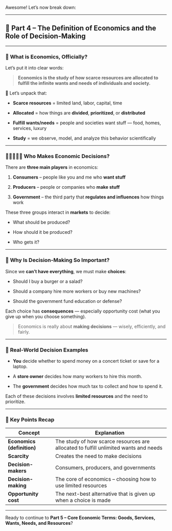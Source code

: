 Awesome! Let’s now break down:

---

## 📖 **Part 4 – The Definition of Economics and the Role of Decision-Making**

---

### 🧾 **What is Economics, Officially?**

Let’s put it into clear words:

> **Economics is the study of how scarce resources are allocated to fulfill the infinite wants and needs of individuals and society.**

🔁 Let’s unpack that:

- **Scarce resources** = limited land, labor, capital, time
    
- **Allocated** = how things are **divided**, **prioritized**, or **distributed**
    
- **Fulfill wants/needs** = people and societies want stuff — food, homes, services, luxury
    
- **Study** = we observe, model, and analyze this behavior scientifically
    

---

### 👤👨‍👩‍👧‍👦 **Who Makes Economic Decisions?**

There are **three main players** in economics:

1. **Consumers** – people like you and me who **want stuff**
    
2. **Producers** – people or companies who **make stuff**
    
3. **Government** – the third party that **regulates and influences** how things work
    

These three groups interact in **markets** to decide:

- What should be produced?
    
- How should it be produced?
    
- Who gets it?
    

---

### 🤔 **Why Is Decision-Making So Important?**

Since we **can’t have everything**, we must make **choices**:

- Should I buy a burger or a salad?
    
- Should a company hire more workers or buy new machines?
    
- Should the government fund education or defense?
    

Each choice has **consequences** — especially opportunity cost (what you give up when you choose something).

> Economics is really about **making decisions** — wisely, efficiently, and fairly.

---

### 💬 **Real-World Decision Examples**

- **You** decide whether to spend money on a concert ticket or save for a laptop.
    
- A **store owner** decides how many workers to hire this month.
    
- The **government** decides how much tax to collect and how to spend it.
    

Each of these decisions involves **limited resources** and the need to prioritize.

---

### 📌 **Key Points Recap**

|Concept|Explanation|
|---|---|
|**Economics (definition)**|The study of how scarce resources are allocated to fulfill unlimited wants and needs|
|**Scarcity**|Creates the need to make decisions|
|**Decision-makers**|Consumers, producers, and governments|
|**Decision-making**|The core of economics – choosing how to use limited resources|
|**Opportunity cost**|The next-best alternative that is given up when a choice is made|

---

Ready to continue to **Part 5 – Core Economic Terms: Goods, Services, Wants, Needs, and Resources**?